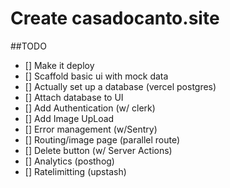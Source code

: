 # Create casadocanto.site 

##TODO

- [] Make it deploy
- [] Scaffold basic ui with mock data
- [] Actually set up a database (vercel postgres)
- [] Attach database to UI
- [] Add Authentication (w/ clerk)
- [] Add Image UpLoad
- [] Error management (w/Sentry)
- [] Routing/image page (parallel route)
- [] Delete button (w/ Server Actions)
- [] Analytics (posthog)
- [] Ratelimitting (upstash)
